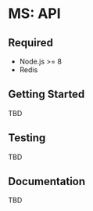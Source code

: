 # MS: API

## Required

* Node.js >= 8
* Redis

## Getting Started

TBD

## Testing

TBD

## Documentation

TBD
